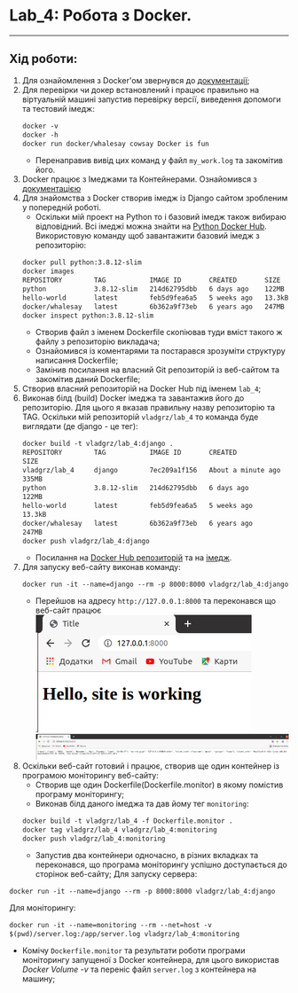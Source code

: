 # Lab_4: Робота з Docker.

****

## Хід роботи:
1. Для ознайомлення з Docker'ом звернувся до [документації](https://docs.docker.com/);
2. Для перевірки чи докер встановлений і працює правильно на віртуальній машині запустив перевірку версії, виведення допомоги та тестовий імедж:
    ```
    docker -v
    docker -h
    docker run docker/whalesay cowsay Docker is fun
    ```
    - Перенаправив вивід цих команд у файл `my_work.log` та закомітив його.
3. Docker працює з Імеджами та Контейнерами. Ознайомився з [документацією](https://docs.docker.com/engine/reference/builder/)
4. Для знайомства з Docker створив імедж із Django сайтом зробленим у попередній роботі.
    - Оскільки мій проект на Python то і базовий імедж також вибираю відповідний. Всі імеджі можна знайти на [Python Docker Hub](https://hub.docker.com/_/python). Використовую команду щоб завантажити базовий імедж з репозиторію:
    ```
    docker pull python:3.8.12-slim
    docker images
    REPOSITORY        TAG           IMAGE ID       CREATED       SIZE
    python            3.8.12-slim   214d62795dbb   6 days ago    122MB
    hello-world       latest        feb5d9fea6a5   5 weeks ago   13.3kB
    docker/whalesay   latest        6b362a9f73eb   6 years ago   247MB
    docker inspect python:3.8.12-slim
    ```
   - Створив файл з іменем Dockerfile скопіював туди вміст такого ж файлу з репозиторію викладача;
   - Ознайомився із коментарями та постарався зрозуміти структуру написання Dockerfile;
   - Замінив посилання на власний Git репозиторій із веб-сайтом та закомітив даний Dockerfile;
5. Створив власний репозиторій на Docker Hub під іменем `lab_4`;
6. Виконав білд (build) Docker імеджа та завантажив його до репозиторію. Для цього я вказав правильну назву репозиторію та TAG. Оскільки мій репозиторій `vladgrz/lab_4` то команда буде виглядати (де django - це тег):
   ```
   docker build -t vladgrz/lab_4:django .
   REPOSITORY        TAG           IMAGE ID       CREATED              SIZE
   vladgrz/lab_4     django        7ec209a1f156   About a minute ago   335MB
   python            3.8.12-slim   214d62795dbb   6 days ago           122MB
   hello-world       latest        feb5d9fea6a5   5 weeks ago          13.3kB
   docker/whalesay   latest        6b362a9f73eb   6 years ago          247MB
   docker push vladgrz/lab_4:django
   ```
   - Посилання на [Docker Hub репозиторій](https://hub.docker.com/repository/docker/vladgrz/lab_4/) та на [імедж](https://hub.docker.com/layers/vladgrz/lab_4/django/images/sha256-829f4bcbb4e9f24000f85efb1ab9191b9fe0079f084db8785d06b9223f2273f2?context=explore).
7. Для запуску веб-сайту виконав команду:
   ```
   docker run -it --name=django --rm -p 8000:8000 vladgrz/lab_4:django
   ```
   - Перейшов на адресу `http://127.0.0.1:8000` та переконався що веб-сайт працює  
   ![Main page](imgs/main.png "Main page")
   ![Health page](imgs/health.png "Health page")
8. Оскільки веб-сайт готовий і працює, створив ще один контейнер із програмою моніторингу веб-сайту:
   - Створив ще один Dockerfile(Dockerfile.monitor) в якому помістив програму моніторингу;
   - Виконав білд даного імеджа та дав йому тег `monitoring`:
   ```
   docker build -t vladgrz/lab_4 -f Dockerfile.monitor .
   docker tag vladgrz/lab_4 vladgrz/lab_4:monitoring
   docker push vladgrz/lab_4:monitoring
   ```
   - Запустив два контейнери одночасно, в різних вкладках та переконався, що програма моніторингу успішно доступається до сторінок веб-сайту;
Для запуску сервера:
```
docker run -it --name=django --rm -p 8000:8000 vladgrz/lab_4:django
```
Для моніторингу:
```
docker run -it --name=monitoring --rm --net=host -v $(pwd)/server.log:/app/server.log vladgrz/lab_4:monitoring
```
   - Комічу `Dockerfile.monitor` та результати роботи програми моніторингу запущеної з Docker контейнера, для цього використав _Docker Volume -v_ та переніс файл `server.log` з контейнера на машину;